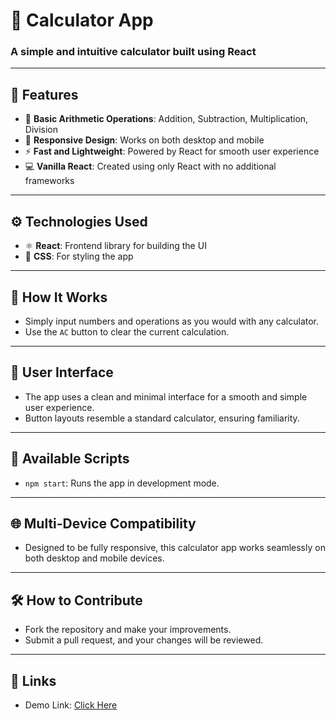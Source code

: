
# 📱 Calculator App

### A simple and intuitive calculator built using React

---

## 🚀 Features

- 🧮 **Basic Arithmetic Operations**: Addition, Subtraction, Multiplication, Division
- 🧠 **Responsive Design**: Works on both desktop and mobile
- ⚡️ **Fast and Lightweight**: Powered by React for smooth user experience
- 💻 **Vanilla React**: Created using only React with no additional frameworks

---

## ⚙️ Technologies Used

- ⚛️ **React**: Frontend library for building the UI
- 💅 **CSS**: For styling the app

---

## 🌟 How It Works

- Simply input numbers and operations as you would with any calculator.
- Use the `AC` button to clear the current calculation.

---

## 🎨 User Interface

- The app uses a clean and minimal interface for a smooth and simple user experience.
- Button layouts resemble a standard calculator, ensuring familiarity.

---

## 🔧 Available Scripts

- `npm start`: Runs the app in development mode.

---

## 🌐 Multi-Device Compatibility

- Designed to be fully responsive, this calculator app works seamlessly on both desktop and mobile devices.

---

## 🛠 How to Contribute

- Fork the repository and make your improvements.
- Submit a pull request, and your changes will be reviewed.

---

## 🔗 Links

- Demo Link: [Click Here](https://react-calculator-smart.vercel.app/)

